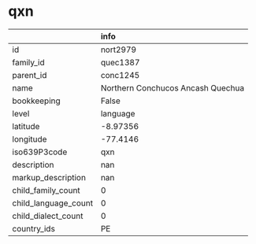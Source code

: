 # qxn
|                      | info                              |
|:---------------------|:----------------------------------|
| id                   | nort2979                          |
| family_id            | quec1387                          |
| parent_id            | conc1245                          |
| name                 | Northern Conchucos Ancash Quechua |
| bookkeeping          | False                             |
| level                | language                          |
| latitude             | -8.97356                          |
| longitude            | -77.4146                          |
| iso639P3code         | qxn                               |
| description          | nan                               |
| markup_description   | nan                               |
| child_family_count   | 0                                 |
| child_language_count | 0                                 |
| child_dialect_count  | 0                                 |
| country_ids          | PE                                |